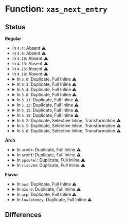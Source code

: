 # Function: <code>xas_next_entry</code>

## Status
<b>Regular</b>
<ul>
<li>
In <code>4.4</code>: Absent ⚠️
</li>
<li>
In <code>4.8</code>: Absent ⚠️
</li>
<li>
In <code>4.10</code>: Absent ⚠️
</li>
<li>
In <code>4.13</code>: Absent ⚠️
</li>
<li>
In <code>4.15</code>: Absent ⚠️
</li>
<li>
In <code>4.18</code>: Absent ⚠️
</li>
<li>
<details>
<summary>In <code>5.0</code>: Duplicate, Full Inline ⚠️</summary>

**Collision:** Static Duplication

**Inline:** Full

**Transformation:** False

**Instances:**

```
In mm/filemap.c (ffffffff811fd06b)
Location: include/linux/xarray.h:1426
Inline: True
Inline callers:
  - mm/filemap.c:filemap_map_pages
  - mm/filemap.c:find_get_pages_range
  - mm/filemap.c:find_get_entries
  - mm/filemap.c:delete_from_page_cache_batch
```
```
In mm/shmem.c (ffffffff81226a8c)
Location: include/linux/xarray.h:1426
Inline: True
Inline callers:
  - mm/shmem.c:shmem_unuse
  - mm/shmem.c:shmem_partial_swap_usage
```
```
In mm/khugepaged.c (ffffffff812920f2)
Location: include/linux/xarray.h:1426
Inline: True
Inline callers:
  - mm/khugepaged.c:khugepaged
  - mm/khugepaged.c:collapse_shmem
  - mm/khugepaged.c:collapse_shmem
```
```
In mm/memfd.c (ffffffff812a8f41)
Location: include/linux/xarray.h:1426
Inline: True
Inline callers:
  - mm/memfd.c:memfd_fcntl
```
```
In fs/dax.c (ffffffff8130e7c8)
Location: include/linux/xarray.h:1426
Inline: True
Inline callers:
  - fs/dax.c:dax_layout_busy_page
```
```
In lib/idr.c (ffffffff81a08726)
Location: include/linux/xarray.h:1426
Inline: True
Inline callers:
  - lib/idr.c:ida_destroy
```
```
In lib/xarray.c (ffffffff81a17806)
Location: include/linux/xarray.h:1426
Inline: True
Inline callers:
  - lib/xarray.c:xa_extract
```
</details>
</li>
<li>
<details>
<summary>In <code>5.3</code>: Duplicate, Full Inline ⚠️</summary>

**Collision:** Static Duplication

**Inline:** Full

**Transformation:** False

**Instances:**

```
In mm/filemap.c (ffffffff812154e8)
Location: include/linux/xarray.h:1555
Inline: True
Inline callers:
  - mm/filemap.c:filemap_map_pages
  - mm/filemap.c:find_get_pages_range
  - mm/filemap.c:find_get_entries
  - mm/filemap.c:delete_from_page_cache_batch
```
```
In mm/shmem.c (ffffffff81235f4e)
Location: include/linux/xarray.h:1555
Inline: True
Inline callers:
  - mm/shmem.c:shmem_unuse_inode
  - mm/shmem.c:shmem_partial_swap_usage
```
```
In mm/khugepaged.c (ffffffff812acc8e)
Location: include/linux/xarray.h:1555
Inline: True
Inline callers:
  - mm/khugepaged.c:khugepaged
  - mm/khugepaged.c:collapse_shmem
  - mm/khugepaged.c:collapse_shmem
```
```
In mm/memfd.c (ffffffff812c53a6)
Location: include/linux/xarray.h:1555
Inline: True
Inline callers:
  - mm/memfd.c:memfd_wait_for_pins
```
```
In fs/dax.c (ffffffff81334f02)
Location: include/linux/xarray.h:1555
Inline: True
Inline callers:
  - fs/dax.c:dax_layout_busy_page
```
```
In lib/idr.c (ffffffff81a780d0)
Location: include/linux/xarray.h:1555
Inline: True
Inline callers:
  - lib/idr.c:ida_destroy
```
```
In lib/xarray.c (ffffffff81a874b9)
Location: include/linux/xarray.h:1555
Inline: True
Inline callers:
  - lib/xarray.c:xa_extract
```
</details>
</li>
<li>
<details>
<summary>In <code>5.4</code>: Duplicate, Full Inline ⚠️</summary>

**Collision:** Static Duplication

**Inline:** Full

**Transformation:** False

**Instances:**

```
In mm/filemap.c (ffffffff81222911)
Location: include/linux/xarray.h:1555
Inline: True
Inline callers:
  - mm/filemap.c:filemap_map_pages
  - mm/filemap.c:find_get_pages_range
  - mm/filemap.c:find_get_entries
  - mm/filemap.c:delete_from_page_cache_batch
```
```
In mm/shmem.c (ffffffff8124418e)
Location: include/linux/xarray.h:1555
Inline: True
Inline callers:
  - mm/shmem.c:shmem_unuse_inode
  - mm/shmem.c:shmem_partial_swap_usage
```
```
In mm/khugepaged.c (ffffffff812be53f)
Location: include/linux/xarray.h:1555
Inline: True
Inline callers:
  - mm/khugepaged.c:khugepaged_scan_mm_slot
  - mm/khugepaged.c:collapse_file
  - mm/khugepaged.c:collapse_file
```
```
In mm/memfd.c (ffffffff812d6d7b)
Location: include/linux/xarray.h:1555
Inline: True
Inline callers:
  - mm/memfd.c:memfd_wait_for_pins
```
```
In fs/dax.c (ffffffff81348ae2)
Location: include/linux/xarray.h:1555
Inline: True
Inline callers:
  - fs/dax.c:dax_layout_busy_page
```
```
In lib/idr.c (ffffffff81aaf980)
Location: include/linux/xarray.h:1555
Inline: True
Inline callers:
  - lib/idr.c:ida_destroy
```
```
In lib/xarray.c (ffffffff81abe759)
Location: include/linux/xarray.h:1555
Inline: True
Inline callers:
  - lib/xarray.c:xa_extract
```
</details>
</li>
<li>
<details>
<summary>In <code>5.8</code>: Duplicate, Full Inline ⚠️</summary>

**Collision:** Static Duplication

**Inline:** Full

**Transformation:** False

**Instances:**

```
In mm/filemap.c (ffffffff8124fffd)
Location: include/linux/xarray.h:1590
Inline: True
Inline callers:
  - mm/filemap.c:filemap_map_pages
  - mm/filemap.c:find_get_pages_range
  - mm/filemap.c:find_get_entries
  - mm/filemap.c:page_cache_delete_batch
```
```
In mm/shmem.c (ffffffff8126e097)
Location: include/linux/xarray.h:1590
Inline: True
Inline callers:
  - mm/shmem.c:shmem_unuse_inode
  - mm/shmem.c:shmem_partial_swap_usage
```
```
In mm/khugepaged.c (ffffffff812f22d9)
Location: include/linux/xarray.h:1590
Inline: True
Inline callers:
  - mm/khugepaged.c:khugepaged_scan_file
  - mm/khugepaged.c:collapse_file
  - mm/khugepaged.c:collapse_file
```
```
In mm/memfd.c (ffffffff8130be58)
Location: include/linux/xarray.h:1590
Inline: True
```
```
In fs/dax.c (ffffffff8138de0c)
Location: include/linux/xarray.h:1590
Inline: True
Inline callers:
  - fs/dax.c:dax_layout_busy_page
```
```
In fs/fuse/file.c (ffffffff81475dfc)
Location: include/linux/xarray.h:1590
Inline: True
Inline callers:
  - fs/fuse/file.c:__readahead_batch
```
```
In lib/idr.c (ffffffff815e91e6)
Location: include/linux/xarray.h:1590
Inline: True
Inline callers:
  - lib/idr.c:ida_destroy
```
```
In lib/xarray.c (ffffffff815faf3f)
Location: include/linux/xarray.h:1590
Inline: True
```
</details>
</li>
<li>
<details>
<summary>In <code>5.11</code>: Duplicate, Full Inline ⚠️</summary>

**Collision:** Static Duplication

**Inline:** Full

**Transformation:** False

**Instances:**

```
In arch/x86/kernel/cpu/sgx/encl.c (ffffffff81065b7e)
Location: include/linux/xarray.h:1625
Inline: True
Inline callers:
  - arch/x86/kernel/cpu/sgx/encl.c:sgx_encl_may_map
```
```
In mm/filemap.c (ffffffff8125a251)
Location: include/linux/xarray.h:1625
Inline: True
Inline callers:
  - mm/filemap.c:filemap_map_pages
  - mm/filemap.c:find_get_pages_range
  - mm/filemap.c:find_get_entries
  - mm/filemap.c:page_cache_delete_batch
```
```
In mm/shmem.c (ffffffff8127c297)
Location: include/linux/xarray.h:1625
Inline: True
Inline callers:
  - mm/shmem.c:shmem_unuse_inode
  - mm/shmem.c:shmem_partial_swap_usage
```
```
In mm/madvise.c (ffffffff812c104b)
Location: include/linux/xarray.h:1625
Inline: True
Inline callers:
  - mm/madvise.c:force_shm_swapin_readahead
```
```
In mm/swap_state.c (ffffffff812c4ad9)
Location: include/linux/xarray.h:1625
Inline: True
Inline callers:
  - mm/swap_state.c:clear_shadow_from_swap_cache
```
```
In mm/khugepaged.c (ffffffff812fe790)
Location: include/linux/xarray.h:1625
Inline: True
Inline callers:
  - mm/khugepaged.c:khugepaged_scan_file
  - mm/khugepaged.c:collapse_file
  - mm/khugepaged.c:collapse_file
```
```
In mm/memfd.c (ffffffff81317d18)
Location: include/linux/xarray.h:1625
Inline: True
```
```
In fs/dax.c (ffffffff8139f0ff)
Location: include/linux/xarray.h:1625
Inline: True
Inline callers:
  - fs/dax.c:dax_layout_busy_page_range
```
```
In fs/fuse/file.c (ffffffff8149132f)
Location: include/linux/xarray.h:1625
Inline: True
Inline callers:
  - fs/fuse/file.c:__readahead_batch
```
```
In lib/idr.c (ffffffff8160e296)
Location: include/linux/xarray.h:1625
Inline: True
Inline callers:
  - lib/idr.c:ida_destroy
```
```
In lib/xarray.c (ffffffff8161f771)
Location: include/linux/xarray.h:1625
Inline: True
```
</details>
</li>
<li>
<details>
<summary>In <code>5.13</code>: Duplicate, Full Inline ⚠️</summary>

**Collision:** Static Duplication

**Inline:** Full

**Transformation:** False

**Instances:**

```
In arch/x86/kernel/cpu/sgx/encl.c (ffffffff8106612e)
Location: include/linux/xarray.h:1627
Inline: True
Inline callers:
  - arch/x86/kernel/cpu/sgx/encl.c:sgx_encl_may_map
```
```
In mm/filemap.c (ffffffff8125fe55)
Location: include/linux/xarray.h:1627
Inline: True
Inline callers:
  - mm/filemap.c:filemap_map_pages
  - mm/filemap.c:next_uptodate_page
  - mm/filemap.c:filemap_range_needs_writeback
  - mm/filemap.c:page_cache_delete_batch
```
```
In mm/shmem.c (ffffffff81281457)
Location: include/linux/xarray.h:1627
Inline: True
Inline callers:
  - mm/shmem.c:shmem_unuse_inode
  - mm/shmem.c:shmem_partial_swap_usage
```
```
In mm/madvise.c (ffffffff812c7e5e)
Location: include/linux/xarray.h:1627
Inline: True
Inline callers:
  - mm/madvise.c:force_shm_swapin_readahead
```
```
In mm/swap_state.c (ffffffff812cb772)
Location: include/linux/xarray.h:1627
Inline: True
Inline callers:
  - mm/swap_state.c:clear_shadow_from_swap_cache
```
```
In mm/khugepaged.c (ffffffff81305410)
Location: include/linux/xarray.h:1627
Inline: True
Inline callers:
  - mm/khugepaged.c:khugepaged_scan_file
  - mm/khugepaged.c:collapse_file
  - mm/khugepaged.c:collapse_file
```
```
In mm/memfd.c (ffffffff8131df08)
Location: include/linux/xarray.h:1627
Inline: True
```
```
In fs/dax.c (ffffffff813a68c2)
Location: include/linux/xarray.h:1627
Inline: True
Inline callers:
  - fs/dax.c:dax_layout_busy_page_range
```
```
In fs/fuse/file.c (ffffffff81496482)
Location: include/linux/xarray.h:1627
Inline: True
Inline callers:
  - fs/fuse/file.c:__readahead_batch
```
```
In lib/iov_iter.c (ffffffff815acc43)
Location: include/linux/xarray.h:1627
Inline: True
Inline callers:
  - lib/iov_iter.c:iov_iter_for_each_range
  - lib/iov_iter.c:iov_iter_npages
  - lib/iov_iter.c:csum_and_copy_to_iter
  - lib/iov_iter.c:csum_and_copy_from_iter_full
  - lib/iov_iter.c:csum_and_copy_from_iter
  - lib/iov_iter.c:iov_iter_get_pages_alloc
  - lib/iov_iter.c:iov_iter_get_pages
  - lib/iov_iter.c:iov_iter_gap_alignment
  - lib/iov_iter.c:iov_iter_alignment
  - lib/iov_iter.c:iov_iter_advance
  - lib/iov_iter.c:iov_iter_copy_from_user_atomic
  - lib/iov_iter.c:iov_iter_zero
  - lib/iov_iter.c:_copy_from_iter_full_nocache
  - lib/iov_iter.c:_copy_from_iter_flushcache
  - lib/iov_iter.c:_copy_from_iter_nocache
  - lib/iov_iter.c:_copy_from_iter_full
  - lib/iov_iter.c:_copy_from_iter
  - lib/iov_iter.c:_copy_mc_to_iter
  - lib/iov_iter.c:_copy_to_iter
```
```
In lib/idr.c (ffffffff815f19e6)
Location: include/linux/xarray.h:1627
Inline: True
Inline callers:
  - lib/idr.c:ida_destroy
```
```
In lib/xarray.c (ffffffff81602e0a)
Location: include/linux/xarray.h:1627
Inline: True
Inline callers:
  - lib/xarray.c:xa_extract
```
</details>
</li>
<li>
<details>
<summary>In <code>5.15</code>: Duplicate, Full Inline ⚠️</summary>

**Collision:** Static Duplication

**Inline:** Full

**Transformation:** False

**Instances:**

```
In arch/x86/kernel/cpu/sgx/encl.c (ffffffff81070250)
Location: include/linux/xarray.h:1627
Inline: True
Inline callers:
  - arch/x86/kernel/cpu/sgx/encl.c:sgx_encl_may_map
```
```
In mm/filemap.c (ffffffff8129c7c5)
Location: include/linux/xarray.h:1627
Inline: True
Inline callers:
  - mm/filemap.c:filemap_map_pages
  - mm/filemap.c:next_uptodate_page
  - mm/filemap.c:filemap_range_needs_writeback
  - mm/filemap.c:page_cache_delete_batch
```
```
In mm/shmem.c (ffffffff812bca36)
Location: include/linux/xarray.h:1627
Inline: True
Inline callers:
  - mm/shmem.c:shmem_unuse_inode
  - mm/shmem.c:shmem_partial_swap_usage
```
```
In mm/madvise.c (ffffffff8130cc28)
Location: include/linux/xarray.h:1627
Inline: True
Inline callers:
  - mm/madvise.c:force_shm_swapin_readahead
```
```
In mm/swap_state.c (ffffffff81310867)
Location: include/linux/xarray.h:1627
Inline: True
Inline callers:
  - mm/swap_state.c:clear_shadow_from_swap_cache
```
```
In mm/khugepaged.c (ffffffff8134f260)
Location: include/linux/xarray.h:1627
Inline: True
Inline callers:
  - mm/khugepaged.c:khugepaged_scan_file
  - mm/khugepaged.c:collapse_file
  - mm/khugepaged.c:collapse_file
```
```
In mm/memfd.c (ffffffff8136b236)
Location: include/linux/xarray.h:1627
Inline: True
```
```
In fs/dax.c (ffffffff813f6364)
Location: include/linux/xarray.h:1627
Inline: True
Inline callers:
  - fs/dax.c:dax_layout_busy_page_range
```
```
In fs/fuse/file.c (ffffffff814eeff0)
Location: include/linux/xarray.h:1627
Inline: True
Inline callers:
  - fs/fuse/file.c:fuse_readahead
```
```
In lib/iov_iter.c (ffffffff81619882)
Location: include/linux/xarray.h:1627
Inline: True
Inline callers:
  - lib/iov_iter.c:csum_and_copy_to_iter
  - lib/iov_iter.c:csum_and_copy_from_iter
  - lib/iov_iter.c:copy_page_from_iter_atomic
  - lib/iov_iter.c:iov_iter_zero
  - lib/iov_iter.c:_copy_from_iter_flushcache
  - lib/iov_iter.c:_copy_from_iter_nocache
  - lib/iov_iter.c:_copy_from_iter
  - lib/iov_iter.c:_copy_mc_to_iter
  - lib/iov_iter.c:_copy_to_iter
```
```
In lib/idr.c (ffffffff8165eb61)
Location: include/linux/xarray.h:1627
Inline: True
Inline callers:
  - lib/idr.c:ida_destroy
```
```
In lib/xarray.c (ffffffff816712b2)
Location: include/linux/xarray.h:1627
Inline: True
Inline callers:
  - lib/xarray.c:xa_extract
```
</details>
</li>
<li>
<details>
<summary>In <code>5.19</code>: Duplicate, Full Inline ⚠️</summary>

**Collision:** Static Duplication

**Inline:** Full

**Transformation:** False

**Instances:**

```
In arch/x86/kernel/cpu/sgx/encl.c (ffffffff8107e412)
Location: include/linux/xarray.h:1654
Inline: True
Inline callers:
  - arch/x86/kernel/cpu/sgx/encl.c:sgx_encl_may_map
```
```
In mm/filemap.c (ffffffff812f3a61)
Location: include/linux/xarray.h:1654
Inline: True
Inline callers:
  - mm/filemap.c:filemap_map_pages
  - mm/filemap.c:next_uptodate_page
  - mm/filemap.c:filemap_range_has_writeback
  - mm/filemap.c:delete_from_page_cache_batch
```
```
In mm/shmem.c (ffffffff81318ac6)
Location: include/linux/xarray.h:1654
Inline: True
Inline callers:
  - mm/shmem.c:shmem_unuse_inode
  - mm/shmem.c:shmem_partial_swap_usage
```
```
In mm/list_lru.c (ffffffff81334bfe)
Location: include/linux/xarray.h:1654
Inline: True
Inline callers:
  - mm/list_lru.c:memcg_destroy_list_lru
```
```
In mm/madvise.c (ffffffff81376188)
Location: include/linux/xarray.h:1654
Inline: True
Inline callers:
  - mm/madvise.c:force_shm_swapin_readahead
```
```
In mm/swap_state.c (ffffffff8137b590)
Location: include/linux/xarray.h:1654
Inline: True
Inline callers:
  - mm/swap_state.c:clear_shadow_from_swap_cache
```
```
In mm/khugepaged.c (ffffffff813c5dea)
Location: include/linux/xarray.h:1654
Inline: True
Inline callers:
  - mm/khugepaged.c:khugepaged_scan_file
  - mm/khugepaged.c:collapse_file
  - mm/khugepaged.c:collapse_file
```
```
In mm/memfd.c (ffffffff813e91f9)
Location: include/linux/xarray.h:1654
Inline: True
```
```
In fs/dax.c (ffffffff814686b9)
Location: include/linux/xarray.h:1654
Inline: True
Inline callers:
  - fs/dax.c:dax_layout_busy_page_range
```
```
In fs/fuse/file.c (ffffffff8157eda6)
Location: include/linux/xarray.h:1654
Inline: True
Inline callers:
  - fs/fuse/file.c:fuse_readahead
```
```
In lib/iov_iter.c (ffffffff816e6caf)
Location: include/linux/xarray.h:1654
Inline: True
Inline callers:
  - lib/iov_iter.c:csum_and_copy_to_iter
  - lib/iov_iter.c:csum_and_copy_from_iter
  - lib/iov_iter.c:copy_page_from_iter_atomic
  - lib/iov_iter.c:iov_iter_zero
  - lib/iov_iter.c:_copy_from_iter_flushcache
  - lib/iov_iter.c:_copy_from_iter_nocache
  - lib/iov_iter.c:_copy_from_iter
  - lib/iov_iter.c:_copy_mc_to_iter
  - lib/iov_iter.c:_copy_to_iter
```
```
In lib/idr.c (ffffffff817783fd)
Location: include/linux/xarray.h:1654
Inline: True
Inline callers:
  - lib/idr.c:ida_destroy
```
```
In lib/xarray.c (ffffffff8178ad1f)
Location: include/linux/xarray.h:1654
Inline: True
Inline callers:
  - lib/xarray.c:xa_extract
```
</details>
</li>
<li>
<details>
<summary>In <code>6.2</code>: Duplicate, Selective Inline, Transformation ⚠️</summary>

**Collision:** Static Duplication

**Inline:** Selective

**Transformation:** True

**Instances:**

```
In arch/x86/kernel/cpu/sgx/encl.c (ffffffff810910ad)
Location: include/linux/xarray.h:1669
Inline: True
Inline callers:
  - arch/x86/kernel/cpu/sgx/encl.c:sgx_encl_release
  - arch/x86/kernel/cpu/sgx/encl.c:sgx_encl_may_map
```
```
In mm/filemap.c (ffffffff8135dde7)
Location: include/linux/xarray.h:1669
Inline: True
Inline callers:
  - mm/filemap.c:filemap_map_pages
  - mm/filemap.c:next_uptodate_page
  - mm/filemap.c:filemap_range_has_writeback
  - mm/filemap.c:delete_from_page_cache_batch
```
```
In mm/shmem.c (ffffffff8138c986)
Location: include/linux/xarray.h:1669
Inline: True
Inline callers:
  - mm/shmem.c:shmem_unuse_inode
  - mm/shmem.c:shmem_partial_swap_usage
```
```
In mm/list_lru.c (ffffffff813ab9ee)
Location: include/linux/xarray.h:1669
Inline: True
Inline callers:
  - mm/list_lru.c:memcg_destroy_list_lru
```
```
In mm/madvise.c (ffffffff813f3ad5)
Location: include/linux/xarray.h:1669
Inline: True
Inline callers:
  - mm/madvise.c:force_shm_swapin_readahead
```
```
In mm/swap_state.c (ffffffff813f8f10)
Location: include/linux/xarray.h:1669
Inline: True
Inline callers:
  - mm/swap_state.c:clear_shadow_from_swap_cache
```
```
In mm/khugepaged.c (ffffffff8144a94f)
Location: include/linux/xarray.h:1669
Inline: True
Inline callers:
  - mm/khugepaged.c:hpage_collapse_scan_file
  - mm/khugepaged.c:collapse_file
  - mm/khugepaged.c:collapse_file
```
```
In mm/memfd.c (ffffffff814711a9)
Location: include/linux/xarray.h:1669
Inline: True
```
```
In fs/dax.c (ffffffff814f9149)
Location: include/linux/xarray.h:1669
Inline: True
Inline callers:
  - fs/dax.c:dax_layout_busy_page_range
```
```
In fs/squashfs/file.c (ffffffff815ee064)
Location: include/linux/xarray.h:1669
Inline: True
Inline callers:
  - fs/squashfs/file.c:__readahead_batch
```
```
In fs/fuse/file.c (ffffffff81624a74)
Location: include/linux/xarray.h:1669
Inline: True
Inline callers:
  - fs/fuse/file.c:fuse_readahead
```
```
In lib/iov_iter.c (ffffffff817d1b40)
Location: include/linux/xarray.h:1669
Inline: True
Direct callers:
  - lib/iov_iter.c:csum_and_copy_to_iter
  - lib/iov_iter.c:csum_and_copy_from_iter
  - lib/iov_iter.c:copy_page_from_iter_atomic
  - lib/iov_iter.c:iov_iter_zero
  - lib/iov_iter.c:_copy_from_iter_flushcache
  - lib/iov_iter.c:_copy_from_iter_nocache
  - lib/iov_iter.c:_copy_from_iter
  - lib/iov_iter.c:_copy_mc_to_iter
  - lib/iov_iter.c:_copy_to_iter
```
```
In lib/idr.c (ffffffff8202118d)
Location: include/linux/xarray.h:1669
Inline: True
Inline callers:
  - lib/idr.c:ida_destroy
```
```
In lib/xarray.c (ffffffff8204828f)
Location: include/linux/xarray.h:1669
Inline: True
Inline callers:
  - lib/xarray.c:xa_extract
```
**Symbols:**

```
ffffffff817d1b40-ffffffff817d1bfc: xas_next_entry.constprop.0 (STB_LOCAL)
```
</details>
</li>
<li>
<details>
<summary>In <code>6.5</code>: Duplicate, Selective Inline, Transformation ⚠️</summary>

**Collision:** Static Duplication

**Inline:** Selective

**Transformation:** True

**Instances:**

```
In arch/x86/kernel/cpu/sgx/encl.c (ffffffff81093fed)
Location: include/linux/xarray.h:1670
Inline: True
Inline callers:
  - arch/x86/kernel/cpu/sgx/encl.c:sgx_encl_release
  - arch/x86/kernel/cpu/sgx/encl.c:sgx_encl_may_map
```
```
In mm/filemap.c (ffffffff8138cb18)
Location: include/linux/xarray.h:1670
Inline: True
Inline callers:
  - mm/filemap.c:filemap_cachestat
  - mm/filemap.c:filemap_map_pages
  - mm/filemap.c:next_uptodate_page
  - mm/filemap.c:filemap_range_has_writeback
  - mm/filemap.c:delete_from_page_cache_batch
```
```
In mm/shmem.c (ffffffff813bf03d)
Location: include/linux/xarray.h:1670
Inline: True
Inline callers:
  - mm/shmem.c:shmem_unuse_inode
  - mm/shmem.c:shmem_partial_swap_usage
```
```
In mm/list_lru.c (ffffffff813dfd7e)
Location: include/linux/xarray.h:1670
Inline: True
Inline callers:
  - mm/list_lru.c:memcg_destroy_list_lru
```
```
In mm/madvise.c (ffffffff814275ab)
Location: include/linux/xarray.h:1670
Inline: True
Inline callers:
  - mm/madvise.c:shmem_swapin_range
```
```
In mm/swap_state.c (ffffffff8142bce0)
Location: include/linux/xarray.h:1670
Inline: True
Inline callers:
  - mm/swap_state.c:clear_shadow_from_swap_cache
```
```
In mm/khugepaged.c (ffffffff81480c0e)
Location: include/linux/xarray.h:1670
Inline: True
Inline callers:
  - mm/khugepaged.c:hpage_collapse_scan_file
  - mm/khugepaged.c:collapse_file
```
```
In mm/memfd.c (ffffffff814a56fd)
Location: include/linux/xarray.h:1670
Inline: True
```
```
In fs/dax.c (ffffffff8152f939)
Location: include/linux/xarray.h:1670
Inline: True
Inline callers:
  - fs/dax.c:dax_iomap_iter
  - fs/dax.c:dax_layout_busy_page_range
```
```
In fs/squashfs/file.c (ffffffff81626011)
Location: include/linux/xarray.h:1670
Inline: True
Inline callers:
  - fs/squashfs/file.c:__readahead_batch
```
```
In fs/fuse/file.c (ffffffff8165ce35)
Location: include/linux/xarray.h:1670
Inline: True
Inline callers:
  - fs/fuse/file.c:fuse_readahead
```
```
In lib/scatterlist.c (ffffffff8180dd99)
Location: include/linux/xarray.h:1670
Inline: True
```
```
In lib/iov_iter.c (ffffffff818155f2)
Location: include/linux/xarray.h:1670
Inline: True
Inline callers:
  - lib/iov_iter.c:copy_page_to_iter_nofault
Direct callers:
  - lib/iov_iter.c:csum_and_copy_to_iter
  - lib/iov_iter.c:csum_and_copy_from_iter
  - lib/iov_iter.c:copy_page_from_iter_atomic
  - lib/iov_iter.c:iov_iter_zero
  - lib/iov_iter.c:_copy_from_iter_flushcache
  - lib/iov_iter.c:_copy_from_iter_nocache
  - lib/iov_iter.c:_copy_from_iter
  - lib/iov_iter.c:_copy_mc_to_iter
  - lib/iov_iter.c:_copy_to_iter
```
```
In lib/idr.c (ffffffff820a11ad)
Location: include/linux/xarray.h:1670
Inline: True
Inline callers:
  - lib/idr.c:ida_destroy
```
```
In lib/xarray.c (ffffffff820c6a30)
Location: include/linux/xarray.h:1670
Inline: True
Inline callers:
  - lib/xarray.c:xa_extract
```
**Symbols:**

```
ffffffff818108a0-ffffffff81810958: xas_next_entry.constprop.0 (STB_LOCAL)
```
</details>
</li>
<li>
<details>
<summary>In <code>6.8</code>: Duplicate, Selective Inline, Transformation ⚠️</summary>

**Collision:** Static Duplication

**Inline:** Selective

**Transformation:** True

**Instances:**

```
In arch/x86/kernel/cpu/sgx/encl.c (ffffffff8109b4cd)
Location: include/linux/xarray.h:1688
Inline: True
Inline callers:
  - arch/x86/kernel/cpu/sgx/encl.c:sgx_encl_release
  - arch/x86/kernel/cpu/sgx/encl.c:sgx_encl_may_map
```
```
In mm/filemap.c (ffffffff813b6687)
Location: include/linux/xarray.h:1688
Inline: True
Inline callers:
  - mm/filemap.c:filemap_cachestat
  - mm/filemap.c:next_uptodate_folio
  - mm/filemap.c:next_uptodate_folio
  - mm/filemap.c:filemap_range_has_writeback
  - mm/filemap.c:delete_from_page_cache_batch
```
```
In mm/shmem.c (ffffffff813ea08d)
Location: include/linux/xarray.h:1688
Inline: True
Inline callers:
  - mm/shmem.c:shmem_unuse_inode
  - mm/shmem.c:shmem_partial_swap_usage
```
```
In mm/list_lru.c (ffffffff8140a4ee)
Location: include/linux/xarray.h:1688
Inline: True
Inline callers:
  - mm/list_lru.c:memcg_destroy_list_lru
```
```
In mm/madvise.c (ffffffff81460c73)
Location: include/linux/xarray.h:1688
Inline: True
Inline callers:
  - mm/madvise.c:shmem_swapin_range
```
```
In mm/swap_state.c (ffffffff81465440)
Location: include/linux/xarray.h:1688
Inline: True
Inline callers:
  - mm/swap_state.c:clear_shadow_from_swap_cache
```
```
In mm/khugepaged.c (ffffffff814aebe8)
Location: include/linux/xarray.h:1688
Inline: True
Inline callers:
  - mm/khugepaged.c:hpage_collapse_scan_file
  - mm/khugepaged.c:collapse_file
```
```
In mm/memfd.c (ffffffff814d66bd)
Location: include/linux/xarray.h:1688
Inline: True
```
```
In fs/libfs.c (ffffffff815220af)
Location: include/linux/xarray.h:1688
Inline: True
Inline callers:
  - fs/libfs.c:offset_iterate_dir
```
```
In fs/dax.c (ffffffff81564819)
Location: include/linux/xarray.h:1688
Inline: True
Inline callers:
  - fs/dax.c:dax_iomap_iter
  - fs/dax.c:dax_layout_busy_page_range
```
```
In fs/squashfs/file.c (ffffffff8165f14e)
Location: include/linux/xarray.h:1688
Inline: True
Inline callers:
  - fs/squashfs/file.c:__readahead_batch
```
```
In fs/fuse/file.c (ffffffff81696b92)
Location: include/linux/xarray.h:1688
Inline: True
Inline callers:
  - fs/fuse/file.c:fuse_readahead
```
```
In lib/scatterlist.c (ffffffff81853a83)
Location: include/linux/xarray.h:1688
Inline: True
```
```
In lib/iov_iter.c (ffffffff8185a76e)
Location: include/linux/xarray.h:1688
Inline: True
Inline callers:
  - lib/iov_iter.c:iov_iter_zero
  - lib/iov_iter.c:copy_page_to_iter_nofault
Direct callers:
  - lib/iov_iter.c:copy_page_from_iter_atomic
  - lib/iov_iter.c:_copy_from_iter_flushcache
  - lib/iov_iter.c:_copy_from_iter_nocache
  - lib/iov_iter.c:_copy_from_iter
  - lib/iov_iter.c:_copy_mc_to_iter
  - lib/iov_iter.c:_copy_to_iter
```
```
In net/core/skbuff.c (ffffffff81ece809)
Location: include/linux/xarray.h:1688
Inline: True
Inline callers:
  - net/core/skbuff.c:csum_and_copy_from_iter_full
```
```
In net/core/datagram.c (ffffffff81eddb80)
Location: include/linux/xarray.h:1688
Inline: True
Inline callers:
  - net/core/datagram.c:csum_and_copy_to_iter
```
```
In lib/idr.c (ffffffff8217918d)
Location: include/linux/xarray.h:1688
Inline: True
Inline callers:
  - lib/idr.c:ida_destroy
```
```
In lib/xarray.c (ffffffff821a13b0)
Location: include/linux/xarray.h:1688
Inline: True
Inline callers:
  - lib/xarray.c:xa_extract
```
**Symbols:**

```
ffffffff818562e0-ffffffff81856398: xas_next_entry.constprop.0 (STB_LOCAL)
```
</details>
</li>
</ul>
<b>Arch</b>
<ul>
<li>
<details>
<summary>In <code>arm64</code>: Duplicate, Full Inline ⚠️</summary>

**Collision:** Static Duplication

**Inline:** Full

**Transformation:** False

**Instances:**

```
In mm/filemap.c (ffff8000102aff10)
Location: include/linux/xarray.h:1555
Inline: True
Inline callers:
  - mm/filemap.c:filemap_map_pages
  - mm/filemap.c:find_get_pages_range
  - mm/filemap.c:find_get_entries
  - mm/filemap.c:delete_from_page_cache_batch
```
```
In mm/shmem.c (ffff8000102d63bc)
Location: include/linux/xarray.h:1555
Inline: True
Inline callers:
  - mm/shmem.c:shmem_unuse_inode
  - mm/shmem.c:shmem_partial_swap_usage
```
```
In mm/khugepaged.c (ffff80001035fec8)
Location: include/linux/xarray.h:1555
Inline: True
Inline callers:
  - mm/khugepaged.c:khugepaged
  - mm/khugepaged.c:collapse_file
  - mm/khugepaged.c:collapse_file
```
```
In mm/memfd.c (ffff80001037bd68)
Location: include/linux/xarray.h:1555
Inline: True
Inline callers:
  - mm/memfd.c:memfd_wait_for_pins
```
```
In fs/dax.c (ffff800010408f60)
Location: include/linux/xarray.h:1555
Inline: True
Inline callers:
  - fs/dax.c:dax_layout_busy_page
```
```
In lib/idr.c (ffff800010d88d40)
Location: include/linux/xarray.h:1555
Inline: True
Inline callers:
  - lib/idr.c:ida_destroy
```
```
In lib/xarray.c (ffff800010d99a08)
Location: include/linux/xarray.h:1555
Inline: True
Inline callers:
  - lib/xarray.c:xa_extract
```
</details>
</li>
<li>
<details>
<summary>In <code>armhf</code>: Duplicate, Full Inline ⚠️</summary>

**Collision:** Static Duplication

**Inline:** Full

**Transformation:** False

**Instances:**

```
In mm/filemap.c (c04dcd98)
Location: include/linux/xarray.h:1555
Inline: True
Inline callers:
  - mm/filemap.c:filemap_map_pages
  - mm/filemap.c:find_get_pages_range
  - mm/filemap.c:find_get_entries
  - mm/filemap.c:delete_from_page_cache_batch
```
```
In mm/shmem.c (c04fe664)
Location: include/linux/xarray.h:1555
Inline: True
Inline callers:
  - mm/shmem.c:shmem_unuse_inode
  - mm/shmem.c:shmem_partial_swap_usage
```
```
In mm/memfd.c (c0566aa8)
Location: include/linux/xarray.h:1555
Inline: True
Inline callers:
  - mm/memfd.c:memfd_wait_for_pins
```
```
In lib/idr.c (c0e841ac)
Location: include/linux/xarray.h:1555
Inline: True
Inline callers:
  - lib/idr.c:ida_destroy
```
```
In lib/xarray.c (c0e96368)
Location: include/linux/xarray.h:1555
Inline: True
Inline callers:
  - lib/xarray.c:xa_extract
```
</details>
</li>
<li>
<details>
<summary>In <code>ppc64el</code>: Duplicate, Full Inline ⚠️</summary>

**Collision:** Static Duplication

**Inline:** Full

**Transformation:** False

**Instances:**

```
In mm/filemap.c (c000000000364f30)
Location: include/linux/xarray.h:1555
Inline: True
Inline callers:
  - mm/filemap.c:filemap_map_pages
  - mm/filemap.c:find_get_pages_range
  - mm/filemap.c:find_get_entries
  - mm/filemap.c:delete_from_page_cache_batch
```
```
In mm/shmem.c (c00000000039661c)
Location: include/linux/xarray.h:1555
Inline: True
Inline callers:
  - mm/shmem.c:shmem_unuse_inode
  - mm/shmem.c:shmem_partial_swap_usage
```
```
In mm/khugepaged.c (c00000000044ac60)
Location: include/linux/xarray.h:1555
Inline: True
Inline callers:
  - mm/khugepaged.c:khugepaged_scan_mm_slot
  - mm/khugepaged.c:collapse_file
  - mm/khugepaged.c:collapse_file
```
```
In mm/memfd.c (c000000000471190)
Location: include/linux/xarray.h:1555
Inline: True
Inline callers:
  - mm/memfd.c:memfd_wait_for_pins
```
```
In fs/dax.c (c000000000515284)
Location: include/linux/xarray.h:1555
Inline: True
Inline callers:
  - fs/dax.c:dax_layout_busy_page
```
```
In lib/idr.c (c000000000ec9718)
Location: include/linux/xarray.h:1555
Inline: True
Inline callers:
  - lib/idr.c:ida_destroy
```
```
In lib/xarray.c (c000000000edf908)
Location: include/linux/xarray.h:1555
Inline: True
Inline callers:
  - lib/xarray.c:xa_extract
```
</details>
</li>
<li>
<details>
<summary>In <code>riscv64</code>: Duplicate, Full Inline ⚠️</summary>

**Collision:** Static Duplication

**Inline:** Full

**Transformation:** False

**Instances:**

```
In mm/filemap.c (ffffffe0001d533c)
Location: include/linux/xarray.h:1555
Inline: True
Inline callers:
  - mm/filemap.c:filemap_map_pages
  - mm/filemap.c:find_get_pages_range
  - mm/filemap.c:find_get_entries
  - mm/filemap.c:delete_from_page_cache_batch
```
```
In mm/shmem.c (ffffffe0001f1bf0)
Location: include/linux/xarray.h:1555
Inline: True
Inline callers:
  - mm/shmem.c:shmem_unuse_inode
  - mm/shmem.c:shmem_partial_swap_usage
```
```
In mm/memfd.c (ffffffe000252406)
Location: include/linux/xarray.h:1555
Inline: True
Inline callers:
  - mm/memfd.c:memfd_wait_for_pins
```
```
In fs/dax.c (ffffffe0002b3392)
Location: include/linux/xarray.h:1555
Inline: True
Inline callers:
  - fs/dax.c:dax_layout_busy_page
```
```
In lib/idr.c (ffffffe0008b3000)
Location: include/linux/xarray.h:1555
Inline: True
Inline callers:
  - lib/idr.c:ida_destroy
```
```
In lib/xarray.c (ffffffe0008c320e)
Location: include/linux/xarray.h:1555
Inline: True
Inline callers:
  - lib/xarray.c:xa_extract
```
</details>
</li>
</ul>
<b>Flavor</b>
<ul>
<li>
<details>
<summary>In <code>aws</code>: Duplicate, Full Inline ⚠️</summary>

**Collision:** Static Duplication

**Inline:** Full

**Transformation:** False

**Instances:**

```
In mm/filemap.c (ffffffff8121af61)
Location: include/linux/xarray.h:1555
Inline: True
Inline callers:
  - mm/filemap.c:filemap_map_pages
  - mm/filemap.c:find_get_pages_range
  - mm/filemap.c:find_get_entries
  - mm/filemap.c:delete_from_page_cache_batch
```
```
In mm/shmem.c (ffffffff8123c7de)
Location: include/linux/xarray.h:1555
Inline: True
Inline callers:
  - mm/shmem.c:shmem_unuse_inode
  - mm/shmem.c:shmem_partial_swap_usage
```
```
In mm/khugepaged.c (ffffffff812b6b1f)
Location: include/linux/xarray.h:1555
Inline: True
Inline callers:
  - mm/khugepaged.c:khugepaged_scan_mm_slot
  - mm/khugepaged.c:collapse_file
  - mm/khugepaged.c:collapse_file
```
```
In mm/memfd.c (ffffffff812cf35b)
Location: include/linux/xarray.h:1555
Inline: True
Inline callers:
  - mm/memfd.c:memfd_wait_for_pins
```
```
In fs/dax.c (ffffffff813410c2)
Location: include/linux/xarray.h:1555
Inline: True
Inline callers:
  - fs/dax.c:dax_layout_busy_page
```
```
In lib/idr.c (ffffffff81a4e7d0)
Location: include/linux/xarray.h:1555
Inline: True
Inline callers:
  - lib/idr.c:ida_destroy
```
```
In lib/xarray.c (ffffffff81a5d5a9)
Location: include/linux/xarray.h:1555
Inline: True
Inline callers:
  - lib/xarray.c:xa_extract
```
</details>
</li>
<li>
<details>
<summary>In <code>azure</code>: Duplicate, Full Inline ⚠️</summary>

**Collision:** Static Duplication

**Inline:** Full

**Transformation:** False

**Instances:**

```
In mm/filemap.c (ffffffff8120e15b)
Location: include/linux/xarray.h:1555
Inline: True
Inline callers:
  - mm/filemap.c:filemap_map_pages
  - mm/filemap.c:find_get_pages_range
  - mm/filemap.c:find_get_entries
  - mm/filemap.c:delete_from_page_cache_batch
```
```
In mm/shmem.c (ffffffff8122f7de)
Location: include/linux/xarray.h:1555
Inline: True
Inline callers:
  - mm/shmem.c:shmem_unuse_inode
  - mm/shmem.c:shmem_partial_swap_usage
```
```
In mm/khugepaged.c (ffffffff812a7cef)
Location: include/linux/xarray.h:1555
Inline: True
Inline callers:
  - mm/khugepaged.c:khugepaged_scan_mm_slot
  - mm/khugepaged.c:collapse_file
  - mm/khugepaged.c:collapse_file
```
```
In mm/memfd.c (ffffffff812bffe5)
Location: include/linux/xarray.h:1555
Inline: True
Inline callers:
  - mm/memfd.c:memfd_wait_for_pins
```
```
In fs/dax.c (ffffffff81331a9c)
Location: include/linux/xarray.h:1555
Inline: True
Inline callers:
  - fs/dax.c:dax_layout_busy_page
```
```
In lib/idr.c (ffffffff81a0b8c0)
Location: include/linux/xarray.h:1555
Inline: True
Inline callers:
  - lib/idr.c:ida_destroy
```
```
In lib/xarray.c (ffffffff81a1a679)
Location: include/linux/xarray.h:1555
Inline: True
Inline callers:
  - lib/xarray.c:xa_extract
```
</details>
</li>
<li>
<details>
<summary>In <code>gcp</code>: Duplicate, Full Inline ⚠️</summary>

**Collision:** Static Duplication

**Inline:** Full

**Transformation:** False

**Instances:**

```
In mm/filemap.c (ffffffff81218d01)
Location: include/linux/xarray.h:1555
Inline: True
Inline callers:
  - mm/filemap.c:filemap_map_pages
  - mm/filemap.c:find_get_pages_range
  - mm/filemap.c:find_get_entries
  - mm/filemap.c:delete_from_page_cache_batch
```
```
In mm/shmem.c (ffffffff8123a57e)
Location: include/linux/xarray.h:1555
Inline: True
Inline callers:
  - mm/shmem.c:shmem_unuse_inode
  - mm/shmem.c:shmem_partial_swap_usage
```
```
In mm/khugepaged.c (ffffffff812b492f)
Location: include/linux/xarray.h:1555
Inline: True
Inline callers:
  - mm/khugepaged.c:khugepaged_scan_mm_slot
  - mm/khugepaged.c:collapse_file
  - mm/khugepaged.c:collapse_file
```
```
In mm/memfd.c (ffffffff812cd16b)
Location: include/linux/xarray.h:1555
Inline: True
Inline callers:
  - mm/memfd.c:memfd_wait_for_pins
```
```
In fs/dax.c (ffffffff8133eb92)
Location: include/linux/xarray.h:1555
Inline: True
Inline callers:
  - fs/dax.c:dax_layout_busy_page
```
```
In lib/idr.c (ffffffff81ababc0)
Location: include/linux/xarray.h:1555
Inline: True
Inline callers:
  - lib/idr.c:ida_destroy
```
```
In lib/xarray.c (ffffffff81ac9999)
Location: include/linux/xarray.h:1555
Inline: True
Inline callers:
  - lib/xarray.c:xa_extract
```
</details>
</li>
<li>
<details>
<summary>In <code>lowlatency</code>: Duplicate, Full Inline ⚠️</summary>

**Collision:** Static Duplication

**Inline:** Full

**Transformation:** False

**Instances:**

```
In mm/filemap.c (ffffffff81227df7)
Location: include/linux/xarray.h:1555
Inline: True
Inline callers:
  - mm/filemap.c:filemap_map_pages
  - mm/filemap.c:find_get_pages_range
  - mm/filemap.c:find_get_entries
  - mm/filemap.c:delete_from_page_cache_batch
```
```
In mm/shmem.c (ffffffff81249c73)
Location: include/linux/xarray.h:1555
Inline: True
Inline callers:
  - mm/shmem.c:shmem_unuse_inode
  - mm/shmem.c:shmem_partial_swap_usage
```
```
In mm/khugepaged.c (ffffffff812c5358)
Location: include/linux/xarray.h:1555
Inline: True
Inline callers:
  - mm/khugepaged.c:khugepaged
  - mm/khugepaged.c:collapse_file
  - mm/khugepaged.c:collapse_file
```
```
In mm/memfd.c (ffffffff812ddefd)
Location: include/linux/xarray.h:1555
Inline: True
Inline callers:
  - mm/memfd.c:memfd_wait_for_pins
```
```
In fs/dax.c (ffffffff81351a54)
Location: include/linux/xarray.h:1555
Inline: True
Inline callers:
  - fs/dax.c:dax_layout_busy_page
```
```
In lib/idr.c (ffffffff81ac7010)
Location: include/linux/xarray.h:1555
Inline: True
Inline callers:
  - lib/idr.c:ida_destroy
```
```
In lib/xarray.c (ffffffff81ad5ede)
Location: include/linux/xarray.h:1555
Inline: True
Inline callers:
  - lib/xarray.c:xa_extract
```
</details>
</li>
</ul>

## Differences
